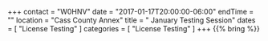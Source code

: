 +++
contact = "W0HNV"
date = "2017-01-17T20:00:00-06:00"
endTime = ""
location = "Cass County Annex"
title = " January Testing Session"
dates = [ "License Testing" ]
categories = [ "License Testing" ]
+++
{{% bring %}}

